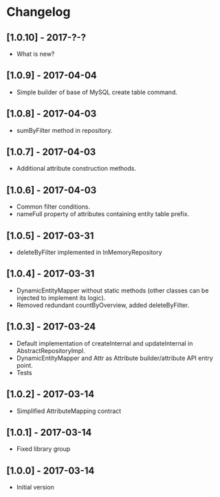 # Changelog

## [1.0.10] - 2017-?-?
- What is new?

## [1.0.9] - 2017-04-04
- Simple builder of base of MySQL create table command.

## [1.0.8] - 2017-04-03
- sumByFilter method in repository.

## [1.0.7] - 2017-04-03
- Additional attribute construction methods.

## [1.0.6] - 2017-04-03
- Common filter conditions.
- nameFull property of attributes containing entity table prefix.

## [1.0.5] - 2017-03-31
- deleteByFilter implemented in InMemoryRepository

## [1.0.4] - 2017-03-31
- DynamicEntityMapper without static methods (other classes can be injected to implement its logic).
- Removed redundant countByOverview, added deleteByFilter.

## [1.0.3] - 2017-03-24
- Default implementation of createInternal and updateInternal in AbstractRepositoryImpl.
- DynamicEntityMapper and Attr as Attribute builder/attribute API entry point.
- Tests

## [1.0.2] - 2017-03-14
- Simplified AttributeMapping contract

## [1.0.1] - 2017-03-14
- Fixed library group

## [1.0.0] - 2017-03-14
- Initial version
